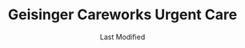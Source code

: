 ---
layout: location-page
date: Last Modified
description: "Local COVID-19 testing is available at Geisinger Careworks Urgent Care in Bellafonte , Pennsylvania, USA."
permalink: "locations/pennsylvania/bellafonte/geisinger-careworks-urgent-care/"
tags:
  - locations
  - pennsylvania
title: Geisinger Careworks Urgent Care
uniqueName: geisinger-careworks-urgent-care
state: Pennsylvania
stateAbbr: PA
hood: "Centre County"
address: "174 Buckaroo Lane"
city: "Bellafonte "
zip: "16823"
zipsNearby: "16820 16611 16821 16601 16602 16603 15710 15712 16613 16629 16720 15714 15760 16616 16822 16864 16823 16617 15821 16825 15715 16826 16619 16827 16620 16621 16685 15823 15824 15827 16622 15722 15925 16623 16828 15721 15724 16624 16829 16625 16670 16682 16830 15761 16627 16832 15927 15729 16630 16699 16631 16833 15831 16633 16834 15832 15801 16634 16635 16636 16637 15931 15737 15738 15834 16639 15840 16835 16640 15841 16836 16850 16641 15741 16644 15742 16838 16646 16675 16840 16647 15746 16648 16650 16651 16698 16841 16652 16654 16843 16655 16656 16638 16657 15845 16844 16845 16871 15846 16847 15753 16848 16849 16851 15938 15940 16659 15848 15866 16660 16645 16661 16852 15757 16662 16853 16854 16855 16856 16663 16839 16858 16859 16664 16861 16665 15762 16837 16863 16666 16677 16668 15849 16865 16669 16860 16866 16868 15946 16870 15730 16671 16872 15948 15851 16672 15822 15853 16673 16674 15856 15772 15773 15857 16678 16873 15861 16679 16680 16681 16874 15775 16875 16683 16801 16802 16803 16804 16805 15863 15865 16684 16686 16876 16877 16689 15868 16691 16878 16692 16693 15962 16879 16694 16695 16881 16882 17002 17810 17210 17720 16911 17721 17812 17843 17813 17004 17005 17006 17213 17007 17009 17215 17013 17015 17726 17014 17728 17217 16915 17729 17017 17821 17822 17018 17730 17823 17836 17219 17220 17020 17021 17023 17024 17025 17221 17827 16921 16922 17027 17029 17030 17032 17829 17830 17035 17737 17831 17037 17739 17723 17727 17740 17833 17040 17835 17837 17044 16930 17744 17045 17745 17747 17047 17232 17048 17049 17841 17223 17748 17749 17051 17750 17052 17053 17054 17050 17056 17842 17058 17844 17883 17059 17060 17061 17062 17751 17767 17845 17063 17847 17850 17752 17754 16938 17853 17066 17756 17239 17855 17068 17069 17240 17071 17072 17074 17075 17241 17760 17857 17076 17243 17244 17860 17861 17862 17762 17080 17081 17246 17082 17864 17865 17763 17867 17084 17764 17086 17868 17249 17251 17253 17870 17255 17876 17090 17257 17260 17769 17978 17262 17093 17801 17877 17880 17094 17264 17881 17771 17882 17772 17265 17266 17884 17776 17777 17885 17856 17886 17778 17887 17097 17701 17702 17703 17705 17271 17889 17779 17099 17008 17738 17773" 
mapUrl: "http://maps.apple.com/?q=Geisinger+Careworks+Urgent+Care&address=174+Buckaroo+Lane,Bellafonte,Pennsylvania,16823"
locationType: Please contact for drive-thru/walk-in availability.
phone: "814-353-1030"
website: "https://www.geisinger.org/health-and-wellness/wellness-articles/2020/03/26/17/20/covid-19-whos-at-risk-and-should-i-get-tested"
onlineBooking: undefined
closed: undefined
closedUpdate: April 20th, 2020
notes: "By appointment only. Requires doctor's referral. Requires phone screen."
days: M-Sat
hours: 8AM-4PM
ctaMessage: Learn more
ctaUrl: "https://www.geisinger.org/health-and-wellness/wellness-articles/2020/03/26/17/20/covid-19-whos-at-risk-and-should-i-get-tested"
---